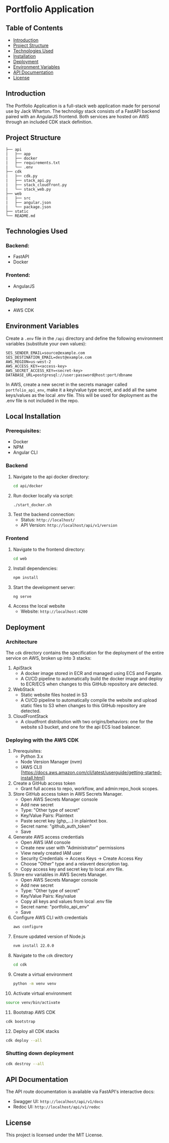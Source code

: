 # Portfolio Application

## Table of Contents
- [Introduction](#introduction)
- [Project Structure](#project-structure)
- [Technologies Used](#technologies-used)
- [Installation](#installation)
- [Deployment](#deployment)
- [Environment Variables](#environment-variables)
- [API Documentation](#api-documentation)
- [License](#license)

## Introduction
The Portfolio Application is a full-stack web application made for personal use by Jack Wharton. The technoligy stack consists of a FastAPI backend paired with an AngularJS frontend. Both services are hosted on AWS through an included CDK stack definition.

## Project Structure
```
├── api
|   ├── app
|   ├── docker
|   ├── requirements.txt
|   └── .env
├── cdk
|   ├── cdk.py
|   ├── stack_api.py
|   ├── stack_cloudfront.py
|   └── stack_web.py
├── web
|   ├── src
|   ├── angular.json
|   └── package.json
├── static
└── README.md
```

## Technologies Used
### Backend:
- FastAPI
- Docker

### Frontend:
- AngularJS

### Deployment
- AWS CDK

## Environment Variables
Create a `.env` file in the `/api` directory and define the following environment variables (substitute your own values):
```
SES_SENDER_EMAIL=source@example.com
SES_DESTINATION_EMAIL=dest@example.com
AWS_REGION=us-west-2
AWS_ACCESS_KEY=<access-key>
AWS_SECRET_ACCESS_KEY=<secret-key>
DATABASE_URL=postgresql://user:password@host:port/dbname
```
In AWS, create a new secret in the secrets manager called `portfolio_api_env`, make it a key/value type secret, and add all the same keys/values as the local .env file. This will be used for deployment as the .env file is not included in the repo.

## Local Installation
### Prerequisites:
- Docker
- NPM
- Angular CLI

### Backend
1. Navigate to the api docker directory:
   ```bash
   cd api/docker
   ```
2. Run docker locally via script:
   ```bash
   ./start_docker.sh
   ```
4. Test the backend connection:
   - Status: `http://localhost/`
   - API Version: `http://localhost/api/v1/version`

### Frontend
1. Navigate to the frontend directory:
   ```bash
   cd web
   ```
2. Install dependencies:
   ```bash
   npm install
   ```
3. Start the development server:
   ```bash
   ng serve
   ```
4. Access the local website
   - Website: `http://localhost:4200`

## Deployment
### Architecture
The `cdk` directory contains the specification for the deployment of the entire service on AWS, broken up into 3 stacks:
1. ApiStack
   - A docker image stored in ECR and managed using ECS and Fargate.
   - A CI/CD pipeline to automatically build the docker image and deploy to ECR/ECS when changes to this GitHub repository are detected.
2. WebStack
   - Static website files hosted in S3
   - A CI/CD pipeline to automatically compile the website and upload static files to S3 when changes to this GitHub repository are detected.
3. CloudFrontStack
   - A cloudfront distribution with two origins/behaviors: one for the website s3 bucket, and one for the api ECS load balancer.

### Deploying with the AWS CDK
1. Prerequisites:
   - Python 3.x
   - Node Version Manager (nvm)
   - (AWS CLI)[https://docs.aws.amazon.com/cli/latest/userguide/getting-started-install.html]
2. Create a GitHub access token
   - Grant full access to repo, workflow, and admin:repo_hook scopes.
3. Store GitHub access token in AWS Secrets Manager.
   - Open AWS Secrets Manager console
   - Add new secret
   - Type: "Other type of secret"
   - Key/Value Pairs: Plaintext
   - Paste secret key (ghp_...) in plaintext box.
   - Secret name: "github_auth_token"
   - Save
4. Generate AWS access credentials
   - Open AWS IAM console
   - Create new user with "Administrator" permissions
   - View newly created IAM user
   - Security Credentials -> Access Keys -> Create Access Key
   - Choose "Other" type and a relavent description tag.
   - Copy access key and secret key to local .env file.
5. Store env variables in AWS Secrets Manager.
   - Open AWS Secrets Manager console
   - Add new secret
   - Type: "Other type of secret"
   - Key/Value Pairs: Key/value
   - Copy all keys and values from local .env file
   - Secret name: "portfolio_api_env"
   - Save
6. Configure AWS CLI with credentials
   ```bash
   aws configure
   ```
7. Ensure updated version of Node.js
   ```bash
   nvm install 22.0.0
   ```
8. Navigate to the `cdk` directory
   ```bash
   cd cdk
   ```
9. Create a virtual environment
   ```bash
   python -m venv venv
   ```
10. Activate virtual environment
   ```bash
   source venv/bin/activate
   ```
11. Bootstrap AWS CDK
   ```bash
   cdk bootstrap
   ```
12. Deploy all CDK stacks
   ```bash
   cdk deploy --all
   ```

### Shutting down deployment
```bash
cdk destroy --all
```

## API Documentation
The API route documentation is available via FastAPI's interactive docs:
- Swagger UI: `http://localhost/api/v1/docs`
- Redoc UI: `http://localhost/api/v1/redoc`

## License
This project is licensed under the MIT License.